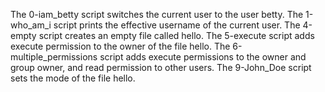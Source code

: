 The 0-iam_betty script switches the current user to the user betty.
The 1-who_am_i script prints the effective username of the current user.
The 4-empty script creates an empty file called hello.
The 5-execute script adds execute permission to the owner of the file hello.
The 6-multiple_permissions script adds execute permissions to the owner and group owner, and read permission to other users.
The 9-John_Doe script sets the mode of the file hello.
